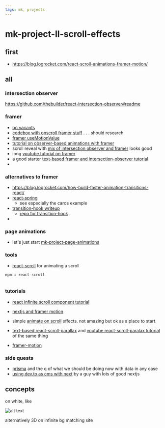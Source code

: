 ```yaml
---
tags: mk, projects
---
```



# mk-project-ll-scroll-effects

## first

- https://blog.logrocket.com/react-scroll-animations-framer-motion/

## all

### intersection observer

https://github.com/thebuilder/react-intersection-observer#readme


### framer

- [on variants](https://www.framer.com/docs/animation/#variants)
- [codebox with onscroll framer stuff](https://codesandbox.io/s/0dwbm?file=/src/App.js:0-83) . . . should research 
- [framer useMotionValue](https://www.framer.com/docs/motionvalue/#useelementscroll)
- [tutorial on observer-based animations with framer](https://blog.sethcorker.com/react-framer-motion-animate-when-scrolled-into-view/)
- scroll reveal with [mix of intersection observer and framer](https://dev.to/elvis2280/scroll-reveal-with-framer-motion-224) looks good
- long [youtube tutorial on framer](https://www.youtube.com/watch?v=adTm3srZw6E)
- a good starter [text-based framer and intersection-observer tutorial](https://blog.logrocket.com/react-scroll-animations-framer-motion/)
- 

### alternatives to framer

- https://blog.logrocket.com/how-build-faster-animation-transitions-react/
- [react-spring](https://react-spring.dev/)
    - see especially the cards example
- [transition-hook writeup](https://blog.logrocket.com/how-build-faster-animation-transitions-react/)
    - [repo for transition-hook](https://github.com/iamyoki/transition-hook)
- 

### page animations

- let's just start [mk-project-page-animations](/KneBG15pSa-mkpoV5FOo9A)


### tools

- [react-scroll](https://www.npmjs.com/package/react-scroll) for animating a scroll


```
npm i react-scroll
```

```

```

### tutorials
- [react infinite scroll component tutorial](https://www.youtube.com/watch?v=VHf2EM38Ikg)
- [nextjs and framer motion](https://www.youtube.com/watch?v=zIDpZi-36Qs)
- simple [animate on scroll](https://www.youtube.com/watch?v=JcHLxzrsRS4) effects. not amazing but ok as a place to start.
- [text-based react-scroll-parallax](https://dev.to/nyctonio/parallax-in-nextjs-using-react-scroll-parallax-2110) and [youtube react-scroll-paralax tutorial](https://www.youtube.com/watch?v=vPhdhA3lZVs) of the same thing

- [framer-motion](https://www.framer.com/docs/layoutcamera/)


### side quests

- [prisma](https://formidable.com/blog/2021/prisma-orm/) and the q of what we should be doing now with data in any case
- [using dev.to as cms with next](https://dev.to/jameswallis/i-completely-rewrote-my-personal-website-using-dev-to-as-a-cms-2pje) by a guy with lots of good nextjs 



## concepts

on white, like


![alt text](https://files.slack.com/files-pri/T0HTW3H0V-F03LP76KN4Q/bok-sem-board.jpg?pub_secret=ff0e149142)

alternatively 3D on infinite bg matching site

